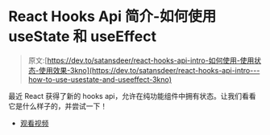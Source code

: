 # React Hooks Api 简介-如何使用 useState 和 useEffect

> 原文:[https://dev.to/satansdeer/react-hooks-api-intro-如何使用-使用状态-使用效果-3kno](https://dev.to/satansdeer/react-hooks-api-intro---how-to-use-usestate-and-useeffect-3kno)

最近 React 获得了新的 hooks api，允许在纯功能组件中拥有状态。让我们看看它是什么样子的，并尝试一下！

*   [观看视频](https://youtu.be/jK6nuBPfVIk)